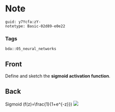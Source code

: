 # Note
```
guid: y7Ycfa:zY-
notetype: Basic-02d89-e0e22
```

### Tags
```
bda::05_neural_networks
```

## Front
Define and sketch the <b>sigmoid activation function</b>.

## Back
Sigmoid \(f(z)=\frac{1}{1+e^{-z}}\) <img src="paste-f1fd8fcfc190b01eaafee8b02ef85a3673d331b4.jpg">
